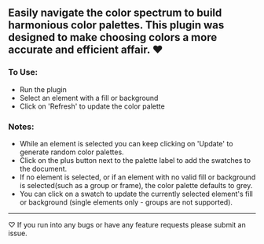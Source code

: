 ## Easily navigate the color spectrum to build harmonious color palettes. This plugin was designed to make choosing colors a more accurate and efficient affair. ♥ 

### To Use:
- Run the plugin
- Select an element with a fill or background
- Click on 'Refresh' to update the color palette

### Notes:
- While an element is selected you can keep clicking on 'Update' to generate random color palettes.
- Click on the plus button next to the palette label to add the swatches to the document.
- If no element is selected, or if an element with no valid fill or background is selected(such as a group or frame), the color palette defaults to grey.
- You can click on a swatch to update the currently selected element's fill or background (single elements only  - groups are not supported).

-----------
♡ If you run into any bugs or have any feature requests please submit an issue.